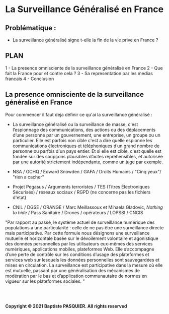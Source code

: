 # La Surveillance Généralisé en France
## Problématique : 
- La surveillance généralisé signe t-elle la fin de la vie prive en France ? 
## PLAN

1 - La presence omnisciente de la surveillance généralisé en France
2 - Que fait la France pour et contre cela ? 
3 - Sa representation par les medias francais
4 - Conclusion

## La presence omnisciente de la surveillance généralisé en France

Pour commencer il faut deja définir ce qu'ai la surveillance généralisé : 
- La surveillance généralisé ou la surveillance de masse, c'est l’espionnage des communications, des actions ou des déplacements d’une personne par un gouvernement, une entreprise, un groupe ou un particulier. Elle est parfois non cible c'est a dire quelle espionne les communications électroniques et téléphoniques d’un grand nombre de personne ou parfois d'un pays entier. Et si elle est cible, c'est quelle est fondée sur des soupçons plausibles d’actes répréhensibles, et autorisée par une autorité strictement indépendante, comme un juge par exemple.

- NSA / GCHQ / Edward Snowden / GAFA / Droits Humains / "Cinq yeux"/ "rien a cacher" 
- Projet Pegasus / Arguments terroristes / TES (Titres Électroniques Sécurisés) / réseaux sociaux / RGPD (ne concerne pas les fichiers d'etat) 
- CNIL /  DGSE / ORANGE / Marc Meillassoux et Mihaela Gladovic, *Nothing to hide* / Pass Sanitaire / Drones / opérateurs /  LOPSSI / CNCIS
  
"Par rapport au passé, le système actuel de surveillance numérique des populations  a une particularité : celle de ne pas être une surveillance directe mais participative. Par  cette  formule  nous  désignons  une  surveillance  mutuelle  et  horizontale basée sur le dévoilement volontaire et agonistique des données personnelles par les utilisateurs eux-mêmes des services numériques, applications mobiles, plateformes Web. Elle s’accompagne d’une perte de contrôle sur les conditions d’usage des plateformes et services web sur lesquels les données personnelles 
sont sauvegardées et mises en circulation. La surveillance est participative dans la mesure où elle est mutuelle, passant par une généralisation des mécanismes de modération par le bas et d’application communautaire de normes en vigueur sur les plateformes sociales. "


<br>
<br>

**Copyright © 2021 Baptiste PASQUIER. All rights reserved**